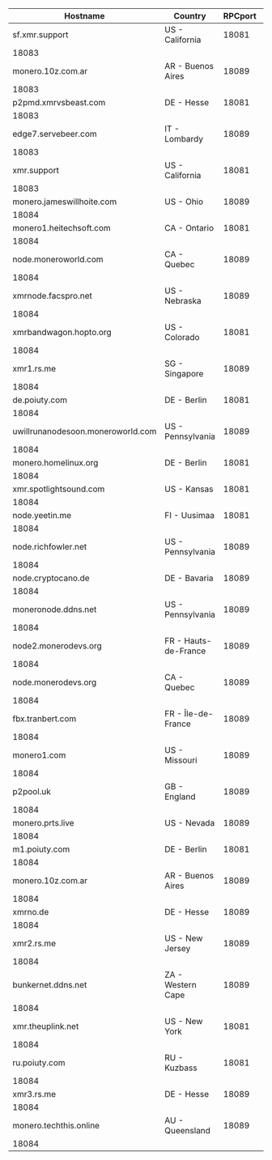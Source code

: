 Hostname | Country | RPCport | P2Pport
--- | --- | --- | ---
sf.xmr.support | US - California | 18081
 | 18083
monero.10z.com.ar | AR - Buenos Aires | 18089
 | 18083
p2pmd.xmrvsbeast.com | DE - Hesse | 18081
 | 18083
edge7.servebeer.com | IT - Lombardy | 18089
 | 18083
xmr.support | US - California | 18081
 | 18083
monero.jameswillhoite.com | US - Ohio | 18089
 | 18084
monero1.heitechsoft.com | CA - Ontario | 18081
 | 18084
node.moneroworld.com | CA - Quebec | 18089
 | 18084
xmrnode.facspro.net | US - Nebraska | 18089
 | 18084
xmrbandwagon.hopto.org | US - Colorado | 18081
 | 18084
xmr1.rs.me | SG - Singapore | 18089
 | 18084
de.poiuty.com | DE - Berlin | 18081
 | 18084
uwillrunanodesoon.moneroworld.com | US - Pennsylvania | 18089
 | 18084
monero.homelinux.org | DE - Berlin | 18081
 | 18084
xmr.spotlightsound.com | US - Kansas | 18081
 | 18084
node.yeetin.me | FI - Uusimaa | 18081
 | 18084
node.richfowler.net | US - Pennsylvania | 18089
 | 18084
node.cryptocano.de | DE - Bavaria | 18089
 | 18084
moneronode.ddns.net | US - Pennsylvania | 18089
 | 18084
node2.monerodevs.org | FR - Hauts-de-France | 18089
 | 18084
node.monerodevs.org | CA - Quebec | 18089
 | 18084
fbx.tranbert.com | FR - Île-de-France | 18089
 | 18084
monero1.com | US - Missouri | 18089
 | 18084
p2pool.uk | GB - England | 18089
 | 18084
monero.prts.live | US - Nevada | 18089
 | 18084
m1.poiuty.com | DE - Berlin | 18081
 | 18084
monero.10z.com.ar | AR - Buenos Aires | 18089
 | 18084
xmrno.de | DE - Hesse | 18089
 | 18084
xmr2.rs.me | US - New Jersey | 18089
 | 18084
bunkernet.ddns.net | ZA - Western Cape | 18089
 | 18084
xmr.theuplink.net | US - New York | 18081
 | 18084
ru.poiuty.com | RU - Kuzbass | 18081
 | 18084
xmr3.rs.me | DE - Hesse | 18089
 | 18084
monero.techthis.online | AU - Queensland | 18089
 | 18084
